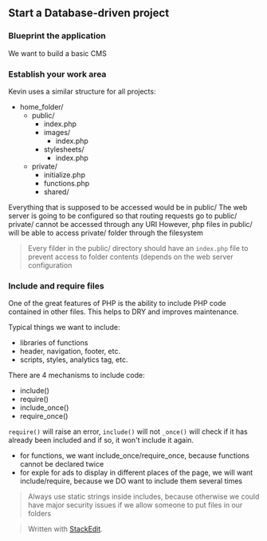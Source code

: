 
## Start a Database-driven project

### Blueprint the application
We want to build a basic CMS

### Establish your work area
Kevin uses a similar structure for all projects:
* home_folder/
	* public/
		* index.php
		* images/
			* index.php
		* stylesheets/
			* index.php
	* private/
		* initialize.php
		* functions.php
		* shared/

Everything that is supposed to be accessed would be in public/
The web server is going to be configured so that routing requests go to public/
private/ cannot be accessed through any URI
However, php files in public/ will be able to access private/ folder through the filesystem

> Every filder in the public/ directory should have an `index.php` file to prevent access to folder contents (depends on the web server configuration


### Include and require files
One of the great features of PHP is the ability to include PHP code contained in other files. This helps to DRY and improves maintenance.

Typical things we want to include:
* libraries of functions
* header, navigation, footer, etc.
* scripts, styles, analytics tag, etc.

There are 4 mechanisms to include code:
* include()
* require()
* include_once()
* require_once()

`require()` will raise an error, `include()` will not
`_once()` will check if it has already been included and if so, it won't include it again. 
* for functions, we want include_once/require_once, because functions cannot be declared twice
* for exple for ads to display in different places of the page, we will want include/require, because we DO want to include them several times

> Always use static strings inside includes, because otherwise we could have major security issues if we allow someone to put files in our folders



> Written with [StackEdit](https://stackedit.io/).
<!--stackedit_data:
eyJoaXN0b3J5IjpbLTE0ODMyMTQyODldfQ==
-->
